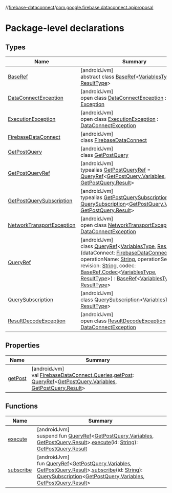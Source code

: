 //[firebase-dataconnect](../../index.md)/[com.google.firebase.dataconnect.apiproposal](index.md)

# Package-level declarations

## Types

| Name | Summary |
|---|---|
| [BaseRef](-base-ref/index.md) | [androidJvm]<br>abstract class [BaseRef](-base-ref/index.md)&lt;[VariablesType](-base-ref/index.md), [ResultType](-base-ref/index.md)&gt; |
| [DataConnectException](-data-connect-exception/index.md) | [androidJvm]<br>open class [DataConnectException](-data-connect-exception/index.md) : [Exception](https://developer.android.com/reference/kotlin/java/lang/Exception.html) |
| [ExecutionException](-execution-exception/index.md) | [androidJvm]<br>open class [ExecutionException](-execution-exception/index.md) : [DataConnectException](-data-connect-exception/index.md) |
| [FirebaseDataConnect](-firebase-data-connect/index.md) | [androidJvm]<br>class [FirebaseDataConnect](-firebase-data-connect/index.md) |
| [GetPostQuery](-get-post-query/index.md) | [androidJvm]<br>class [GetPostQuery](-get-post-query/index.md) |
| [GetPostQueryRef](-get-post-query-ref/index.md) | [androidJvm]<br>typealias [GetPostQueryRef](-get-post-query-ref/index.md) = [QueryRef](-query-ref/index.md)&lt;[GetPostQuery.Variables](-get-post-query/-variables/index.md), [GetPostQuery.Result](-get-post-query/-result/index.md)&gt; |
| [GetPostQuerySubscription](-get-post-query-subscription/index.md) | [androidJvm]<br>typealias [GetPostQuerySubscription](-get-post-query-subscription/index.md) = [QuerySubscription](-query-subscription/index.md)&lt;[GetPostQuery.Variables](-get-post-query/-variables/index.md), [GetPostQuery.Result](-get-post-query/-result/index.md)&gt; |
| [NetworkTransportException](-network-transport-exception/index.md) | [androidJvm]<br>open class [NetworkTransportException](-network-transport-exception/index.md) : [DataConnectException](-data-connect-exception/index.md) |
| [QueryRef](-query-ref/index.md) | [androidJvm]<br>class [QueryRef](-query-ref/index.md)&lt;[VariablesType](-query-ref/index.md), [ResultType](-query-ref/index.md)&gt;(dataConnect: [FirebaseDataConnect](-firebase-data-connect/index.md), operationName: [String](https://kotlinlang.org/api/latest/jvm/stdlib/kotlin/-string/index.html), operationSet: [String](https://kotlinlang.org/api/latest/jvm/stdlib/kotlin/-string/index.html), revision: [String](https://kotlinlang.org/api/latest/jvm/stdlib/kotlin/-string/index.html), codec: [BaseRef.Codec](-base-ref/-codec/index.md)&lt;[VariablesType](-query-ref/index.md), [ResultType](-query-ref/index.md)&gt;) : [BaseRef](-base-ref/index.md)&lt;[VariablesType](-query-ref/index.md), [ResultType](-query-ref/index.md)&gt; |
| [QuerySubscription](-query-subscription/index.md) | [androidJvm]<br>class [QuerySubscription](-query-subscription/index.md)&lt;[VariablesType](-query-subscription/index.md), [ResultType](-query-subscription/index.md)&gt; |
| [ResultDecodeException](-result-decode-exception/index.md) | [androidJvm]<br>open class [ResultDecodeException](-result-decode-exception/index.md) : [DataConnectException](-data-connect-exception/index.md) |

## Properties

| Name | Summary |
|---|---|
| [getPost](get-post.md) | [androidJvm]<br>val [FirebaseDataConnect.Queries](-firebase-data-connect/-queries/index.md).[getPost](get-post.md): [QueryRef](-query-ref/index.md)&lt;[GetPostQuery.Variables](-get-post-query/-variables/index.md), [GetPostQuery.Result](-get-post-query/-result/index.md)&gt; |

## Functions

| Name | Summary |
|---|---|
| [execute](execute.md) | [androidJvm]<br>suspend fun [QueryRef](-query-ref/index.md)&lt;[GetPostQuery.Variables](-get-post-query/-variables/index.md), [GetPostQuery.Result](-get-post-query/-result/index.md)&gt;.[execute](execute.md)(id: [String](https://kotlinlang.org/api/latest/jvm/stdlib/kotlin/-string/index.html)): [GetPostQuery.Result](-get-post-query/-result/index.md) |
| [subscribe](subscribe.md) | [androidJvm]<br>fun [QueryRef](-query-ref/index.md)&lt;[GetPostQuery.Variables](-get-post-query/-variables/index.md), [GetPostQuery.Result](-get-post-query/-result/index.md)&gt;.[subscribe](subscribe.md)(id: [String](https://kotlinlang.org/api/latest/jvm/stdlib/kotlin/-string/index.html)): [QuerySubscription](-query-subscription/index.md)&lt;[GetPostQuery.Variables](-get-post-query/-variables/index.md), [GetPostQuery.Result](-get-post-query/-result/index.md)&gt; |
